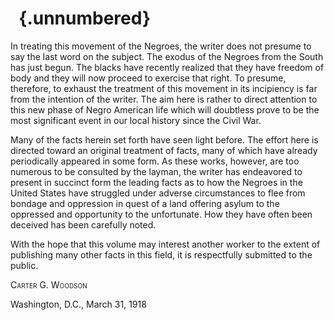 # &nbsp; {.unnumbered}


In treating this movement of the Negroes, the writer does not presume to say the last word on the subject. The exodus of the Negroes from the South has just begun. The blacks have recently realized that they have freedom of body and they will now proceed to exercise that right. To presume, therefore, to exhaust the treatment of this movement in its incipiency is far from the intention of the writer. The aim here is rather to direct attention to this new phase of Negro American life which will doubtless prove to be the most significant event in our local history since the Civil War.

Many of the facts herein set forth have seen light before. The effort here is directed toward an original treatment of facts, many of which have already periodically appeared in some form. As these works, however, are too numerous to be consulted by the layman, the writer has endeavored to present in succinct form the leading facts as to how the Negroes in the United States have struggled under adverse circumstances to flee from bondage and oppression in quest of a land offering asylum to the oppressed and opportunity to the unfortunate. How they have often been deceived has been carefully noted.

With the hope that this volume may interest another worker to the extent of publishing many other facts in this field, it is respectfully submitted to the public.

<p style="font-variant: small-caps;">
    Carter G. Woodson
</p>

Washington, D.C., March 31, 1918